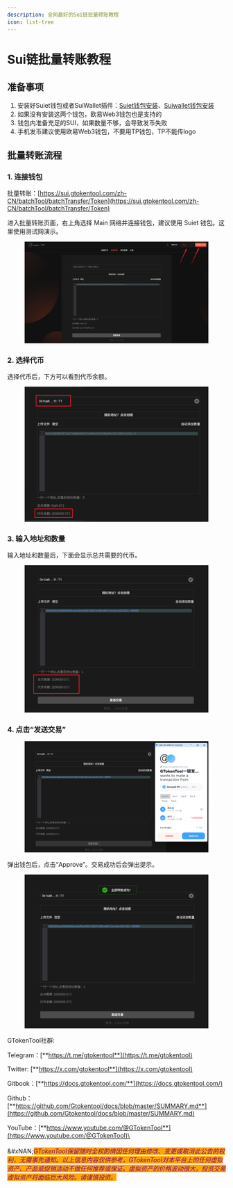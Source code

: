 ```yaml
---
description: 全网最好的Sui链批量转账教程
icon: list-tree
---
```


# Sui链批量转账教程

## 准备事项

1. 安装好Suiet钱包或者SuiWallet插件：[Suiet钱包安装](suiet-installation.md)、[Suiwallet钱包安装](sui-wallet-installation.md)
2. 如果没有安装这两个钱包，欧易Web3钱包也是支持的
3. 钱包内准备充足的SUI，如果数量不够，会导致发币失败
4. 手机发币建议使用欧易Web3钱包，不要用TP钱包，TP不能传logo

## 批量转账流程

### 1. 连接钱包

批量转账：[https://sui.gtokentool.com/zh-CN/batchTool/batchTransfer/Token](https://sui.gtokentool.com/zh-CN/batchTool/batchTransfer/Token)

进入批量转账页面，右上角选择 Main 网络并连接钱包，建议使用 Suiet 钱包。这里使用测试网演示。

<figure><img src="../.gitbook/assets/Snipaste_2025-09-08_14-11-25.png" alt=""><figcaption></figcaption></figure>

### 2. 选择代币

选择代币后，下方可以看到代币余额。

<figure><img src="../.gitbook/assets/Snipaste_2025-09-08_16-39-07.png" alt=""><figcaption></figcaption></figure>

### 3. 输入地址和数量

输入地址和数量后，下面会显示总共需要的代币。

<figure><img src="../.gitbook/assets/Snipaste_2025-09-08_14-16-23.png" alt=""><figcaption></figcaption></figure>

### 4. 点击“发送交易”

<figure><img src="../.gitbook/assets/Snipaste_2025-09-08_14-18-36.png" alt=""><figcaption></figcaption></figure>

弹出钱包后，点击“Approve”。交易成功后会弹出提示。

<figure><img src="../.gitbook/assets/Snipaste_2025-09-08_14-18-47.png" alt=""><figcaption></figcaption></figure>



GTokenTool社群:

Telegram：[**https://t.me/gtokentool**](https://t.me/gtokentool)

Twitter:  [**https://x.com/gtokentool**](https://x.com/gtokentool)

Gitbook：[**https://docs.gtokentool.com/**](https://docs.gtokentool.com/)

Github：[**https://github.com/Gtokentool/docs/blob/master/SUMMARY.md**](https://github.com/Gtokentool/docs/blob/master/SUMMARY.md)

YouTube：[**https://www.youtube.com/@GTokenTool**](https://www.youtube.com/@GTokenTool)\
\
\
&#xNAN;_<mark style="color:purple;background-color:orange;">GTokenTool保留随时全权酌情因任何理由修改、变更或取消此公告的权利，无需事先通知。以上信息内容仅供参考，GTokenTool对本平台上的任何虚拟资产、产品或促销活动不做任何推荐或保证。虚拟资产的价格波动很大，投资交易虚拟资产将面临巨大风险。请谨慎投资。</mark>_
